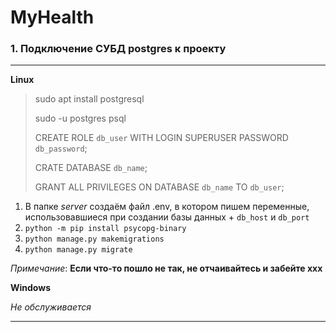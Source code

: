 # MyHealth


### 1. Подключение СУБД postgres к проекту

***

**Linux**

> sudo apt install postgresql
> 
> sudo -u postgres psql
> 
> CREATE ROLE `db_user` WITH LOGIN SUPERUSER PASSWORD `db_password`;
> 
> CRATE DATABASE `db_name`;
> 
> GRANT ALL PRIVILEGES ON DATABASE `db_name` TO `db_user`;

1. В папке *server* создаём файл .env, в котором пишем переменные,<br> 
использовавшиеся при создании базы данных + `db_host` и `db_port`
2. `python -m pip install psycopg-binary`
3. `python manage.py makemigrations`
4. `python manage.py migrate`

*Примечание*: **Если что-то пошло не так, не отчаивайтесь и забейте xxx**

**Windows**

*Не обслуживается*

***